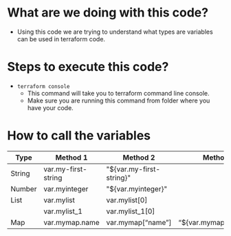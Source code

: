 # What are we doing with this code?
* Using this code we are trying to understand what types are variables can be used in terraform code.

# Steps to execute this code?
* `terraform console` 
   - This command will take you to terraform command line console.
   - Make sure you are running this command from folder where you have your code.

# How to call the variables
| Type   | Method 1            | Method 2                 | Method 3               |
| ------ | ------------------- | -----------------------  | ---------------------- |
| String | var.my-first-string | "${var.my-first-string}" |                        |
| Number | var.myinteger       | "${var.myinteger}"       |                        |
| List   | var.mylist          | var.mylist[0]            |                        |
|        | var.mylist_1        | var.mylist_1[0]          |                        |
| Map    | var.mymap.name      | var.mymap[“name”]        | “${var.mymap[“name”]}” |

